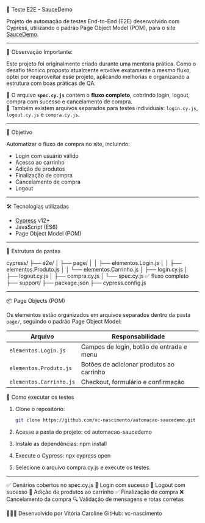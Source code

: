 🧪 Teste E2E - SauceDemo

Projeto de automação de testes End-to-End (E2E) desenvolvido com Cypress, utilizando o padrão Page Object Model (POM), para o site [SauceDemo](https://www.saucedemo.com).

---

👀 Observação Importante: 

Este projeto foi originalmente criado durante uma mentoria prática. Como o desafio técnico proposto atualmente envolve exatamente o mesmo fluxo, optei por reaproveitar esse projeto, aplicando melhorias e organizando a estrutura com boas práticas de QA.

📌 O arquivo **`spec.cy.js`** contém o **fluxo completo**, cobrindo login, logout, compra com sucesso e cancelamento de compra.  
📁 Também existem arquivos separados para testes individuais: `login.cy.js`, `logout.cy.js` e `compra.cy.js`.

---

🎯 Objetivo


Automatizar o fluxo de compra no site, incluindo:

- Login com usuário válido
- Acesso ao carrinho
- Adição de produtos
- Finalização de compra
- Cancelamento de compra
- Logout

---

 🛠️ Tecnologias utilizadas

- [Cypress](https://www.cypress.io/) v12+
- JavaScript (ES6)
- Page Object Model (POM)

---

📂 Estrutura de pastas

cypress/
├── e2e/
│ ├── page/
│ │ ├── elementos.Login.js
│ │ ├── elementos.Produto.js
│ │ └── elementos.Carrinho.js
│ ├── login.cy.js
│ ├── logout.cy.js
│ ├── compra.cy.js
│ └── spec.cy.js ✅ fluxo completo
├── support/
├── package.json
├── cypress.config.js

---

📦 Page Objects (POM)

Os elementos estão organizados em arquivos separados dentro da pasta `page/`, seguindo o padrão Page Object Model:

| Arquivo                     | Responsabilidade                              |
|-----------------------------|-----------------------------------------------|
| `elementos.Login.js`        | Campos de login, botão de entrada e menu      |
| `elementos.Produto.js`      | Botões de adicionar produtos ao carrinho      |
| `elementos.Carrinho.js`     | Checkout, formulário e confirmação            |

🚀 Como executar os testes

1. Clone o repositório:
   ```bash
   git clone https://github.com/vc-nascimento/automacao-saucedemo.git

2. Acesse a pasta do projeto:
   cd automacao-saucedemo

3. Instale as dependências:
npm install

4. Execute o Cypress:
npx cypress open

5. Selecione o arquivo compra.cy.js e execute os testes.

---

✅ Cenários cobertos no spec.cy.js
🔐 Login com sucesso
🚪 Logout com sucesso
🛒 Adição de produtos ao carrinho
✅ Finalização de compra
❌ Cancelamento da compra
🔍 Validação de mensagens e rotas corretas

👩🏻‍💻 Desenvolvido por
Vitória Caroline
GitHub: vc-nascimento

